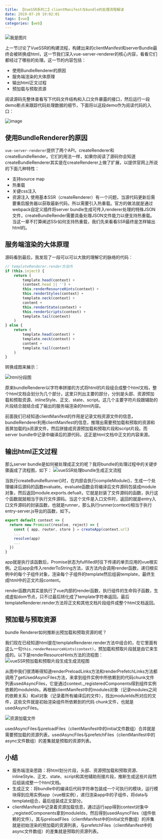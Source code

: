 ```yaml
---
title: 【VueSSR系列二】clientManifest与bundle的处理流程解读
date: 2019-07-20 19:02:01
tags: [vue]
categories: [web]
---
```


![我是图片](https://cdn.pixabay.com/photo/2016/03/26/13/09/cup-of-coffee-1280537__340.jpg)

<!-- more -->

上一节讨论了VueSSR的构建流程，构建出来的clientManifest和serverBundle最终会被转换成html，这一节我们深入vue-server-renderer的核心内容，看看它们都经过了哪些的处理。这一节的内容包括：
- 使用BundleRenderer的原因
- 服务端渲染的大体原理
- 输出html正文过程
- 预加载与预取资源

阅读源码先整体查看写下代码文件结构和入口文件暴露的接口，然后运行一段demo断点来跟踪代码处理数据的细节，下面将以这段demo作为阅读代码的入口：

![image](http://m.qpic.cn/psb?/V12x89qA2LlAEO/SucTp5cC08NnxOrUu6IyCLb8OcB0vE7YqLIWyDYTheY!/b/dLYAAAAAAAAA&bo=yAXeAsgF3gIDByI!&rf=viewer_4)


## 使用BundleRenderer的原因
`vue-server-renderer`提供了两个API，createRenderer和createBundleRender。它们的用法一样，如果你阅读了源码你会知道createBundleRenderer其实是在createRenderer上做了扩展，以提供官网上所说的下面几种特性：
- 支持source map
- 热重载 
- 关键css注入
- 资源注入
使用基本SSR（createRenderer）有一个问题，当源代码更新后需要重启服务器以获取最新代码，所以需要引入热重载。官方的做法就是通过webpack自定义插件将server bundle生成可传入renderer处理的特殊JSON文件，createBundleRender需要具备处理JSON文件能力以便支持热重载。当这一章不打算阐述SSr如何支持热重载，我们先来看看SSR最终是怎样输出html的。

## 服务端渲染的大体原理
源码看到最后，我发现了一段可以可以大致的理解它的脉络的代码：
```javascript
// templateRenderer.render方法内
if (this.inject) {
    return (
        template.head(context) +
        (context.head || '') +
        this.renderResourceHints(context) +
        this.renderStyles(context) +
        template.neck(context) +
        content +
        this.renderState(context) +
        this.renderScripts(context) +
        template.tail(context)
    )
} else {
    return (
        template.head(context) +
        template.neck(context) +
        content +
        template.tail(context)
    )
}

```
转换成图来展示：

![html分段图](http://m.qpic.cn/psb?/V12x89qA2LlAEO/yVo.O8FVlWuISuWAm2H4v27hL5ASz9zXsgZoXNZs5hg!/b/dIQAAAAAAAAA&bo=mwNlApsDZQIDFzI!&rf=viewer_4)

原来bundleRenderer以字符串拼接的方式将html的片段组合成整个html文档，整个html文档会划分为几个部分，这里只列出主要的部分，分别是头部、资源预加载和预取资源、inlineStyle、正文、state、script。这几个主要字符片段跟辅助的片段结合就结合成了输出的服务端渲染的html内容。

前面我们已经知道clientManifest的作用是记录文档资源文件的信息，bundleRenderer利用clientManifest的信息，推理出需要预加载和预取的资源和首屏加载的js资源文件，然后拼接成资源预加载和预取片段和script片段。而server bundle中记录中编译后的源代码，这正是html文档中正文的内容来源。

## 输出html正文过程
那么server bundle是如何被处理成正文的呢？我将bundle的处理过程中的关键步骤画成了流程图，如下：
![vueSSR处理bundle生成正文流程](http://m.qpic.cn/psb?/V12x89qA2LlAEO/whA77ZoC2nwXNlTLdFS5Oo.6f*wotTd.oAOU.Kvsntg!/b/dL8AAAAAAAAA&bo=9AJTA*QCUwMRBzA!&rf=viewer_4)

当执行createBundleRunner()时，在内部会执行compileModule()，生成一个处理编译后源码的函数evaluate。evaluate函数会将编译后文件源码包装成module对象，然后返回module.exports.defualt，它就是封装了文件源码的函数，执行这个函数就就相当于执行文件源码。当这个文件是入口文件时，返回的就是entry入口文件源码的封装函数，也就是runner，那么执行runner(context)相当于执行entry-server.js导出的函数，如下。
```JavaScript
export default context => {
  return new Promise((resolve, reject) => {
    const { app, router, store } = createApp(context.url)
    ...
    resolve(app)
    ...
  })
}
```

app就是执行该函数后，Promise状态为fulfilled时往下传递的单页应用的vue根实例。之后app会传入renderToString方法，该方法内会调用render函数，递归根实例中的每个子组件对象，渲染每个子组件的template然后组装template，最终生成html中的正文片段content。

render函数内其实是执行了vue内部的render函数，执行组件的生命钩子函数，生成虚拟dom节点，只不过最后转化成了template字符串返回。最后templateRenderer.render方法将正文和其他文档片段组件成整个html文档返回。

## 预加载与预取资源
bundle Renderer如何推断出预加载和预取资源的呢？

我们现在已经知道html是在templateRenderer.render方法中组合的，在它里面有这么一句`this.renderResourceHints(context)`，预加载和预取片段就是由它来生成的。以下是renderResourceHints方法的流程图：
![vueSSR预加载和预取片段生成生成流程图](http://m.qpic.cn/psb?/V12x89qA2LlAEO/2Xwnp89zmoTY0t9VTszfYE8SFOtSogJ8e80RwTm6*EA!/b/dLgAAAAAAAAA&bo=sgM7A7IDOwMDByI!&rf=viewer_4)

从图中我们很清晰得知道renderPreloadLinks方法和renderPrefetchLinks方法都调用了getUsedAsyncFiles方法，来拿到组件实例中所依赖到的代码chunk文件列表usedAsyncFiles，它是通过context._registeredComponents得到组件实例依赖的moduleIds，再根据clientManifest中的modules对象（记录modules之间的依赖关系）和all对象（记录着所有编译后的文件），找出moduleIds所对应的文件，这些文件就是初始渲染组件所依赖到的代码 chunk文件，也就是usedAsyncFiles。

![资源加载文件](http://m.qpic.cn/psb?/V12x89qA2LlAEO/zC5fWQVzuwuJjvm3lOThbmfEod0T0.0GIm3LJYchj5E!/b/dL8AAAAAAAAA&bo=5AMJAeQDCQEDByI!&rf=viewer_4)

usedAsyncFiles与preloadFiles（clientManifest中的initial文件数组）合并就是需要预加载的资源列表，usedAsyncFiles与prefetchFiles（clientManifest中的async文件数组）的差集就是预取的资源列表。

## 小结
- 服务端渲染思路：将html划分片段，头部、资源预加载和预取资源、inlineStyle、正文、state、script和其他辅助衔接片段，推断生成这些片段然后组装成整一个html文档。
- 生成正文：将bundle中的编译后代码字符串包装成一个可执行的模块，运行模块得到应用实例app（vue根实例），递归渲染app中的子组件，将data与template组合，最后组装成正文部分。
- clientManifest中记录着资源加载信息，通过运行app得到context对象中_registedComponents拿到moduleIds，然后得到usedAsyncFiles（组件依赖的文件）。其与preloadFiles（clientManifest中的initial文件数组）的并集就是初始渲染的预加载的资源列表，与prefetchFiles（clientManifest中的async文件数组）的差集就是预取的资源列表。



